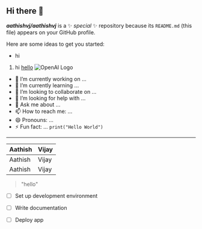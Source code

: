 ## Hi there 👋


***aathishvj/aathishvj*** is a ✨ _special_ ✨ repository because its `README.md` (this file) appears on your GitHub profile.

Here are some ideas to get you started:
* hi
1. hi
[hello](www.google.com)
![OpenAI Logo](https://openai.com/favicon.ico)

- 🔭 I’m currently working on ...
- 🌱 I’m currently learning ...
- 👯 I’m looking to collaborate on ...
- 🤔 I’m looking for help with ...
- 💬 Ask me about ...
- 📫 How to reach me: ...
- 😄 Pronouns: ...
- ⚡ Fun fact: ...
 `print("Hello World")`
---
|Aathish|Vijay|
|-------|-----|
|Aathish|Vijay|
|Aathish|Vijay|
> "hello"
- [ ] Set up development environment
- [ ] Write documentation
- [ ] Deploy app

